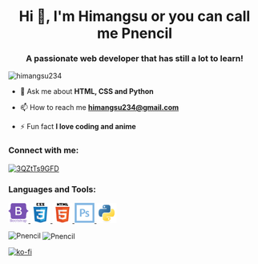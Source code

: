 <h1 align="center">Hi 👋, I'm Himangsu or you can call me Pnencil</h1>
<h3 align="center">A passionate web developer that has still a lot to learn!</h3>

<p align="left"> <img src="https://komarev.com/ghpvc/?username=himangsu234&label=Profile%20views&color=0e75b6&style=flat" alt="himangsu234" /> </p>

- 💬 Ask me about **HTML, CSS and Python**

- 📫 How to reach me **himangsu234@gmail.com**

- ⚡ Fun fact **I love coding and anime**

<h3 align="left">Connect with me:</h3>
<p align="left">
<a href="https://discord.gg/3QZtTs9GFD" target="blank"><img align="center" src="https://raw.githubusercontent.com/rahuldkjain/github-profile-readme-generator/master/src/images/icons/Social/discord.svg" alt="3QZtTs9GFD" height="30" width="40" /></a>
</p>

<h3 align="left">Languages and Tools:</h3>
<p align="left"> <a href="https://getbootstrap.com" target="_blank" rel="noreferrer"> <img src="https://raw.githubusercontent.com/devicons/devicon/master/icons/bootstrap/bootstrap-plain-wordmark.svg" alt="bootstrap" width="40" height="40"/> </a> <a href="https://www.w3schools.com/css/" target="_blank" rel="noreferrer"> <img src="https://raw.githubusercontent.com/devicons/devicon/master/icons/css3/css3-original-wordmark.svg" alt="css3" width="40" height="40"/> </a> <a href="https://www.w3.org/html/" target="_blank" rel="noreferrer"> <img src="https://raw.githubusercontent.com/devicons/devicon/master/icons/html5/html5-original-wordmark.svg" alt="html5" width="40" height="40"/> </a> <a href="https://www.photoshop.com/en" target="_blank" rel="noreferrer"> <img src="https://raw.githubusercontent.com/devicons/devicon/master/icons/photoshop/photoshop-line.svg" alt="photoshop" width="40" height="40"/> </a> <a href="https://www.python.org" target="_blank" rel="noreferrer"> <img src="https://raw.githubusercontent.com/devicons/devicon/master/icons/python/python-original.svg" alt="python" width="40" height="40"/> </a> </p>

<p><img align="left" src="https://github-readme-stats.vercel.app/api/top-langs?username=Pnencil&show_icons=true&locale=en&layout=compact" alt="Pnencil" /></p>

<p>&nbsp;<img align="center" src="https://github-readme-stats.vercel.app/api?username=Pnencil&show_icons=true&locale=en" alt="Pnencil" /></p>

[![ko-fi](https://storage.ko-fi.com/cdn/brandasset/kofi_button_dark.png)](https://ko-fi.com/M4M2G0JIX)
